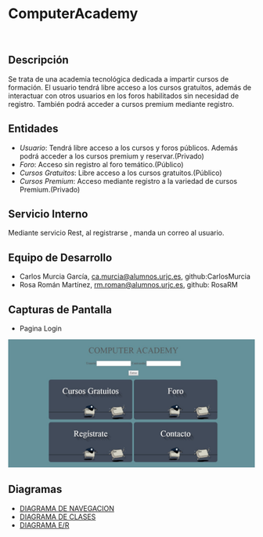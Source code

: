 # **ComputerAcademy**
&nbsp;

## Descripción
Se trata de una academia tecnológica dedicada a impartir cursos de formación. El usuario tendrá libre acceso a los cursos gratuitos, además de interactuar con otros usuarios en los foros habilitados sin necesidad de registro. También podrá acceder a cursos premium mediante registro.


## Entidades
  * _Usuario_: Tendrá libre acceso a los cursos y foros públicos. Además podrá acceder a los cursos premium y reservar.(Privado)
  * _Foro_: Acceso sin registro al foro temático.(Público)
  * _Cursos Gratuitos_: Libre acceso a los cursos gratuitos.(Público)
  * _Cursos Premium_: Acceso mediante registro a la variedad de cursos Premium.(Privado)

## Servicio Interno
Mediante servicio Rest, al registrarse , manda un correo al usuario.

## Equipo de Desarrollo
  * Carlos Murcia García, ca.murcia@alumnos.urjc.es, github:CarlosMurcia
  * Rosa Román Martínez, rm.roman@alumnos.urjc.es, github: RosaRM
  
## Capturas de Pantalla
 * Pagina Login
<img src="https://github.com/CarlosMurcia/SistemasDistribuidos2018/blob/master/ComputerAcademy/Imagenes/LoginFaseIII.jpg" />


## Diagramas

- [DIAGRAMA DE NAVEGACION](https://github.com/CarlosMurcia/SistemasDistribuidos2018/blob/master/ComputerAcademy/Imagenes/Diagrama%20Navegaci%C3%B3n.JPG)
- [DIAGRAMA DE CLASES](https://github.com/CarlosMurcia/SistemasDistribuidos2018/blob/master/ComputerAcademy/Imagenes/diagrama%20de%20clases%20.JPG)
- [DIAGRAMA E/R](https://github.com/CarlosMurcia/SistemasDistribuidos2018/blob/master/ComputerAcademy/Imagenes/Diagrama%20ER.JPG)

